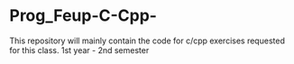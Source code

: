 # Prog_Feup-C-Cpp-
This repository will mainly contain the code for c/cpp exercises requested for this class.
1st year - 2nd semester 
